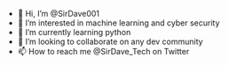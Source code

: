 - 👋 Hi, I’m @SirDave001
- 👀 I’m interested in machine learning and cyber security 
- 🌱 I’m currently learning python
- 💞️ I’m looking to collaborate on any dev community 
- 📫 How to reach me @SirDave_Tech on Twitter 

<!---
SirDave001/SirDave001 is a ✨ special ✨ repository because its `README.md` (this file) appears on your GitHub profile.
You can click the Preview link to take a look at your changes.
--->

